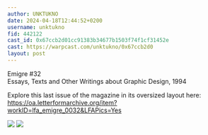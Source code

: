 ```yaml
---
author: UNKTUKNO
date: 2024-04-18T12:44:52+0200
username: unktukno
fid: 442122
cast_id: 0x67ccb2d01cc91383b34677b1503f74f1cf31452e
cast: https://warpcast.com/unktukno/0x67ccb2d0
layout: post
---
```

Emigre #32  
Essays, Texts and Other Writings about Graphic Design, 1994  
  
Explore this last issue of the magazine in its oversized layout here:  
https://oa.letterformarchive.org/item?workID=lfa_emigre_0032&LFAPics=Yes  

![](https://imagedelivery.net/BXluQx4ige9GuW0Ia56BHw/599726a3-e9ab-47ba-0209-1fc678fc1a00/original)
![](https://imagedelivery.net/BXluQx4ige9GuW0Ia56BHw/a95d1349-175f-4b62-c8ff-14e86f69f000/original)